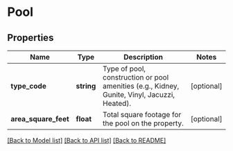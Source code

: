 # Pool

## Properties
Name | Type | Description | Notes
------------ | ------------- | ------------- | -------------
**type_code** | **string** | Type of pool, construction or pool amenities (e.g., Kidney, Gunite, Vinyl, Jacuzzi, Heated). | [optional] 
**area_square_feet** | **float** | Total square footage for the pool on the property. | [optional] 

[[Back to Model list]](../../README.md#documentation-for-models) [[Back to API list]](../../README.md#documentation-for-api-endpoints) [[Back to README]](../../README.md)

